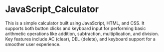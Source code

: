 # JavaScript_Calculator
This is a simple calculator built using JavaScript, HTML, and CSS. It supports both button clicks and keyboard input for performing basic arithmetic operations like addition, subtraction, multiplication, and division. Key features include AC (clear), DEL (delete), and keyboard support for a smoother user experience.
